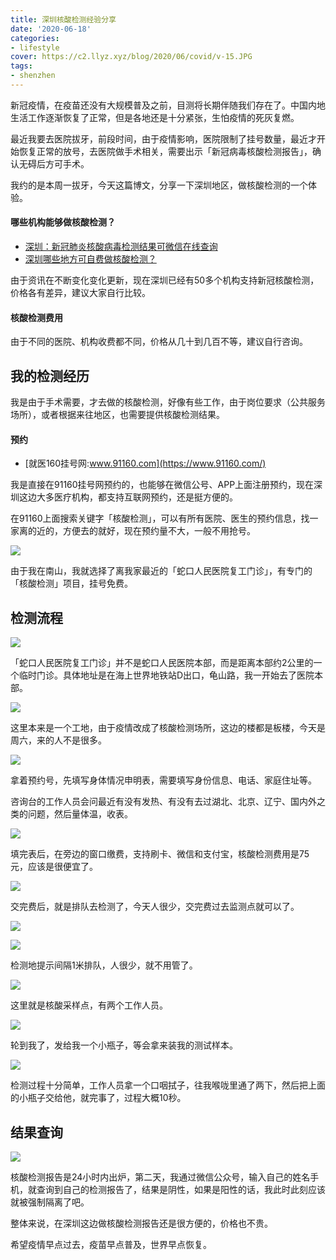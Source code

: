 ```yaml
---
title: 深圳核酸检测经验分享
date: '2020-06-18'
categories:
- lifestyle
cover: https://c2.llyz.xyz/blog/2020/06/covid/v-15.JPG
tags:
- shenzhen
---
```


新冠疫情，在疫苗还没有大规模普及之前，目测将长期伴随我们存在了。中国内地生活工作逐渐恢复了正常，但是各地还是十分紧张，生怕疫情的死灰复燃。

最近我要去医院拔牙，前段时间，由于疫情影响，医院限制了挂号数量，最近才开始恢复正常的放号，去医院做手术相关，需要出示「新冠病毒核酸检测报告」，确认无碍后方可手术。

我约的是本周一拔牙，今天这篇博文，分享一下深圳地区，做核酸检测的一个体验。

#### 哪些机构能够做核酸检测？

- [深圳：新冠肺炎核酸病毒检测结果可微信在线查询](https://m.xinhuanet.com/gd/2020-05/18/c_1126000898.htm)
- [深圳哪些地方可自费做核酸检测？](https://sz.people.com.cn/n2/2020/0403/c202846-33926021.html)

由于资讯在不断变化变化更新，现在深圳已经有50多个机构支持新冠核酸检测，价格各有差异，建议大家自行比较。

#### 核酸检测费用

由于不同的医院、机构收费都不同，价格从几十到几百不等，建议自行咨询。

## 我的检测经历

我是由于手术需要，才去做的核酸检测，好像有些工作，由于岗位要求（公共服务场所），或者根据来往地区，也需要提供核酸检测结果。

#### 预约

- [就医160挂号网:www.91160.com](https://www.91160.com/)

我是直接在91160挂号网预约的，也能够在微信公号、APP上面注册预约，现在深圳这边大多医疗机构，都支持互联网预约，还是挺方便的。

在91160上面搜索关键字「核酸检测」，可以有所有医院、医生的预约信息，找一家离的近的，方便去的就好，现在预约量不大，一般不用抢号。

![](https://c2.llyz.xyz/blog/2020/06/covid/c-2.JPG)

由于我在南山，我就选择了离我家最近的「蛇口人民医院复工门诊」，有专门的「核酸检测」项目，挂号免费。

## 检测流程

![](https://c2.llyz.xyz/blog/2020/06/covid/v-2.JPG)

「蛇口人民医院复工门诊」并不是蛇口人民医院本部，而是距离本部约2公里的一个临时门诊。具体地址是在海上世界地铁站D出口，龟山路，我一开始去了医院本部。

![](https://c2.llyz.xyz/blog/2020/06/covid/v-14.JPG)

这里本来是一个工地，由于疫情改成了核酸检测场所，这边的楼都是板楼，今天是周六，来的人不是很多。

![](https://c2.llyz.xyz/blog/2020/06/covid/v-5.JPG)

拿着预约号，先填写身体情况申明表，需要填写身份信息、电话、家庭住址等。

咨询台的工作人员会问最近有没有发热、有没有去过湖北、北京、辽宁、国内外之类的问题，然后量体温，收表。

![](https://c2.llyz.xyz/blog/2020/06/covid/v-1.JPG)

填完表后，在旁边的窗口缴费，支持刷卡、微信和支付宝，核酸检测费用是75元，应该是很便宜了。

![](https://c2.llyz.xyz/blog/2020/06/covid/v-10.JPG)

交完费后，就是排队去检测了，今天人很少，交完费过去监测点就可以了。

![](https://c2.llyz.xyz/blog/2020/06/covid/v-8.JPG)

![](https://c2.llyz.xyz/blog/2020/06/covid/v-16.JPG)

检测地提示间隔1米排队，人很少，就不用管了。

![](https://c2.llyz.xyz/blog/2020/06/covid/v-15.JPG)

这里就是核酸采样点，有两个工作人员。

![](https://c2.llyz.xyz/blog/2020/06/covid/v-9.JPG)

轮到我了，发给我一个小瓶子，等会拿来装我的测试样本。

![](https://c2.llyz.xyz/blog/2020/06/covid/v-19.JPG)

检测过程十分简单，工作人员拿一个口咽拭子，往我喉咙里通了两下，然后把上面的小瓶子交给他，就完事了，过程大概10秒。

## 结果查询

![](https://c2.llyz.xyz/blog/2020/06/covid/c-3.JPG)

核酸检测报告是24小时内出炉，第二天，我通过微信公众号，输入自己的姓名手机，就查询到自己的检测报告了，结果是阴性，如果是阳性的话，我此时此刻应该就被强制隔离了吧。

整体来说，在深圳这边做核酸检测报告还是很方便的，价格也不贵。

希望疫情早点过去，疫苗早点普及，世界早点恢复。
